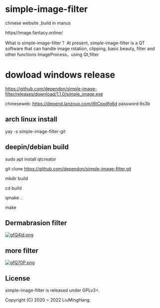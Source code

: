 # simple-image-filter
chinese website ,build in manus

https//image.fantacy.online/

What is simple-image-filter？
At present, simple-image-filter is a QT software that can handle image rotation, clipping, basic beauty, filter and other functions
ImageProcess，using Qt,filter
# dowload windows release

https://github.com/dependon/simple-image-filter/releases/download/1.1.0/simple_image.exe

chineseweb:
https://depend.lanzouo.com/i6tCpxdfg6d
password:8s3b

## arch linux install 
yay -s simple-image-filter-git

## deepin/debian build
sudo apt install qtcreator 

git clone https://github.com/dependon/simple-image-filter.git

mkdir build

cd build

qmake ..

make 

## Dermabrasion filter
[![gfQ4ld.png](https://z3.ax1x.com/2021/05/18/gfQ4ld.png)](https://imgtu.com/i/gfQ4ld)

## more filter
[![gfQ70P.png](https://z3.ax1x.com/2021/05/18/gfQ70P.png)](https://imgtu.com/i/gfQ70P)


## License
simple-image-filter is released under GPLv3+. 

Copyright (C) 2020 ~ 2022 LiuMingHang. 
